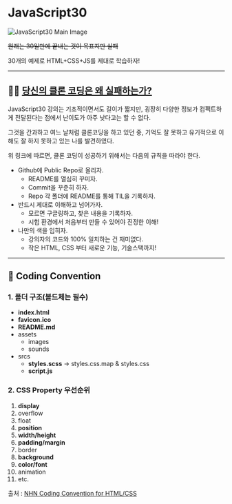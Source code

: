 # JavaScript30
![JavaScript30 Main Image](https://camo.githubusercontent.com/07ca65497065dd926bd889c53b7b7652f8ef3cbc4320739cf7ebed3c4d34cb2d/68747470733a2f2f6a61766173637269707433302e636f6d2f696d616765732f4a53332d736f6369616c2d73686172652e706e67)

~~원래는 30일만에 끝내는 것이 목표지만 실패~~

30개의 예제로 HTML+CSS+JS를 제대로 학습하자!

---

## 🤦‍♂️ [당신의 클론 코딩은 왜 실패하는가?](https://geonlee.tistory.com/171)

JavaScript30 강의는 기초적이면서도 길이가 짧지만, 굉장히 다양한 정보가 컴팩트하게 전달된다는 점에서 난이도가 아주 낮다고는 할 수 없다. 

그것을 간과하고 여느 날처럼 클론코딩을 하고 있던 중, 기억도 잘 못하고 유기적으로 이해도 잘 하지 못하고 있는 나를 발견하였다. 

위 링크에 따르면, 클론 코딩이 성공하기 위해서는 다음의 규칙을 따라야 한다.
- Github에 Public Repo로 올리자.
  - README를 열심히 꾸미자.
  - Commit을 꾸준히 하자.
  - Repo 각 폴더에 README를 통해 TIL을 기록하자.
- 반드시 제대로 이해하고 넘어가자.
  - 모르면 구글링하고, 찾은 내용을 기록하자.
  - 시험 환경에서 처음부터 만들 수 있어야 진정한 이해!
- 나만의 색을 입히자. 
  - 강의자의 코드와 100% 일치하는 건 재미없다.
  - 작은 HTML, CSS 부터 새로운 기능, 기술스택까지!

---

## 🎈 Coding Convention

### 1. 폴더 구조(**볼드체**는 필수)
- **index.html**
- **favicon.ico**
- **README.md**
- assets
  - images
  - sounds
- srcs
  - **styles.scss** -> styles.css.map & styles.css
  - **script.js**

### 2. CSS Property 우선순위
1. **display**
2. overflow
3. float
4. **position**
5. **width/height**
6. **padding/margin**
7. border
8. **background**
9. **color/font**
10. animation
11. etc.

출처 : [NHN Coding Convention for HTML/CSS](https://nuli.navercorp.com/data/convention/NHN_Coding_Conventions_for_Markup_Languages.pdf)